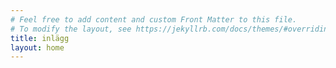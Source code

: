 ```yaml
---
# Feel free to add content and custom Front Matter to this file.
# To modify the layout, see https://jekyllrb.com/docs/themes/#overriding-theme-defaults
title: inlägg
layout: home
---
```

